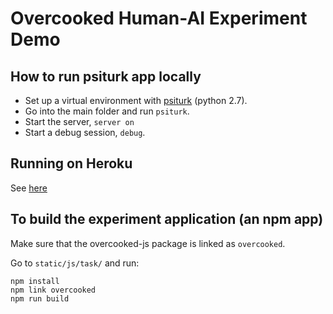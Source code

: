 # Overcooked Human-AI Experiment Demo

## How to run psiturk app locally

- Set up a virtual environment with [psiturk](https://psiturk.org/)
(python 2.7).
- Go into the main folder and run `psiturk`.
- Start the server, `server on`
- Start a debug session, `debug`.

## Running on Heroku
See [here](https://psiturk.readthedocs.io/en/latest/heroku.html)

## To build the experiment application (an npm app)
Make sure that the overcooked-js package is linked as `overcooked`.

Go to `static/js/task/` and run:

```
npm install
npm link overcooked
npm run build
```